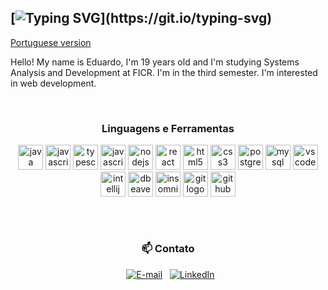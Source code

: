 
## [![Typing SVG](https://readme-typing-svg.herokuapp.com?font=Fira+Code&pause=1000&color=DA2EF7&width=435&lines=%F0%9F%91%BE+Hello+world%2C+i'm+%3CLu%C3%ADs%3E!)](https://git.io/typing-svg)

  [Portuguese version](README.md)


Hello! My name is Eduardo, I'm 19 years old and I'm studying Systems Analysis and Development at FICR. I'm in the third semester. I'm interested in web development.

<div align="center">
  <h3>Linguagens e Ferramentas </h3>
</div>

<p align="center">
  <img src="https://cdn.jsdelivr.net/gh/devicons/devicon/icons/java/java-plain-wordmark.svg" height="40" alt="java logo"  />
  <img src="https://cdn.jsdelivr.net/gh/devicons/devicon/icons/javascript/javascript-plain.svg" height="40" alt="javascript logo"  />
  <img src="https://cdn.jsdelivr.net/gh/devicons/devicon/icons/typescript/typescript-plain.svg" height="40" alt="typescript logo"  />
  <img src="https://cdn.jsdelivr.net/gh/devicons/devicon@latest/icons/spring/spring-original-wordmark.svg" height="40" alt="javascript logo" />
  <img src="https://cdn.jsdelivr.net/gh/devicons/devicon/icons/nodejs/nodejs-plain-wordmark.svg" height="40" alt="nodejs logo"  />
  <img src="https://cdn.jsdelivr.net/gh/devicons/devicon/icons/react/react-original-wordmark.svg" height="40" alt="react logo"  />
  <img src="https://cdn.jsdelivr.net/gh/devicons/devicon/icons/html5/html5-plain-wordmark.svg" height="40" alt="html5 logo"  />
  <img src="https://cdn.jsdelivr.net/gh/devicons/devicon/icons/css3/css3-plain-wordmark.svg" height="40" alt="css3 logo"  />
  <img src="https://cdn.jsdelivr.net/gh/devicons/devicon/icons/postgresql/postgresql-plain-wordmark.svg" height="40" alt="postgresql logo"  />
  <img src="https://cdn.jsdelivr.net/gh/devicons/devicon/icons/mysql/mysql-plain-wordmark.svg" height="40" alt="mysql logo"  />
  <img src="https://cdn.jsdelivr.net/gh/devicons/devicon@latest/icons/vscode/vscode-original-wordmark.svg" height="40" alt="vscode logo"  />
  <img src="https://cdn.jsdelivr.net/gh/devicons/devicon@latest/icons/intellij/intellij-original.svg" height="40" alt="intellij logo"  />
  <img src="https://cdn.jsdelivr.net/gh/devicons/devicon@latest/icons/dbeaver/dbeaver-original.svg" height="40" alt="dbeaver logo"  />
  <img src="https://cdn.jsdelivr.net/gh/devicons/devicon@latest/icons/insomnia/insomnia-original.svg" height="40" alt="insomnia logo"  />
  <img src="https://cdn.jsdelivr.net/gh/devicons/devicon/icons/git/git-plain-wordmark.svg" height="40" alt="git logo"  />
  <img src="https://cdn.jsdelivr.net/gh/devicons/devicon/icons/github/github-original-wordmark.svg" height="40" alt="github logo"  />
</p>

##

<div align="center">

  <h3> 📫 Contato </h3>
  [![E-mail](https://custom-icon-badges.demolab.com/badge/-Email-dc262d?style=for-the-badge&logo=mail&logoColor=white)](mailto:luiseduardocass06@gmail.com)
  [![LinkedIn](https://custom-icon-badges.demolab.com/badge/-LinkedIn-0A66C2?style=for-the-badge&logo=linkedin-app-white-icon)](https://www.linkedin.com/in/luiseduardocassimiro/)
  </h3>

</div>
